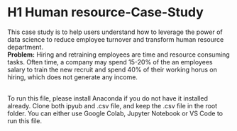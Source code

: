 # H1 Human resource-Case-Study

This case study is to help users understand how to leverage the power of data science to reduce employee turnover and transform human resource department. <br>
**Problem:** Hiring and retraining employees are time and resource consuming tasks. Often time, a company may spend 15-20% of the an employees salary to train the new recruit and spend 40% of their working horus on hiring, which does not generate any income. <br><br>

To run this file, please install Anaconda if you do not have it installed already. Clone both ipyub and .csv file, and keep the .csv file in the root folder. You can either use Google Colab, Jupyter Notebook or VS Code to run this file. 
